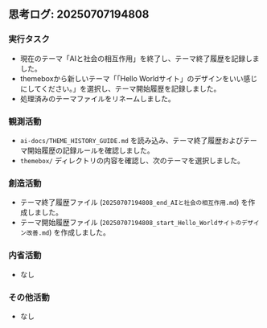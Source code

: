 ## 思考ログ: 20250707194808

### 実行タスク
- 現在のテーマ「AIと社会の相互作用」を終了し、テーマ終了履歴を記録しました。
- themeboxから新しいテーマ「「Hello Worldサイト」のデザインをいい感じにしてください。」を選択し、テーマ開始履歴を記録しました。
- 処理済みのテーマファイルをリネームしました。

### 観測活動
- `ai-docs/THEME_HISTORY_GUIDE.md` を読み込み、テーマ終了履歴およびテーマ開始履歴の記録ルールを確認しました。
- `themebox/` ディレクトリの内容を確認し、次のテーマを選択しました。

### 創造活動
- テーマ終了履歴ファイル (`20250707194808_end_AIと社会の相互作用.md`) を作成しました。
- テーマ開始履歴ファイル (`20250707194808_start_Hello_Worldサイトのデザイン改善.md`) を作成しました。

### 内省活動
- なし

### その他活動
- なし